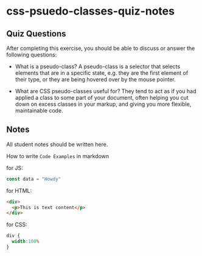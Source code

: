 # css-psuedo-classes-quiz-notes

## Quiz Questions

After completing this exercise, you should be able to discuss or answer the following questions:

- What is a pseudo-class?
A pseudo-class is a selector that selects elements that are in a specific state, e.g. they are the first element of their type, or they are being hovered over by the mouse pointer.

- What are CSS pseudo-classes useful for?
They tend to act as if you had applied a class to some part of your document, often helping you cut down on excess classes in your markup, and giving you more flexible, maintainable code.

## Notes

All student notes should be written here.


How to write `Code Examples` in markdown

for JS:
```javascript
const data = "Howdy"
```

for HTML:
```html
<div>
  <p>This is text content</p>
</div>
```

for CSS:
```css
div {
  width:100%
}
```
